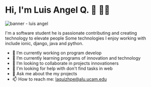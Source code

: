 
# Hi, I'm Luis Angel Q. 👋 👨‍💻

<img src="https://media.licdn.com/dms/image/v2/D4E16AQFVvM7VkIMNAQ/profile-displaybackgroundimage-shrink_350_1400/B4EZbqa7WvHYAc-/0/1747689650262?e=1753315200&v=beta&t=Mb6LuSM_2QN17pFLTg1s207yt3PmnQ69KDmiKz-AW0o" alt="banner - luis angel">

I'm a software student he is passionate  contributing and creating technology to elevate people Some technologies I enjoy working with include ionic, django, java and python. 

- 🔭 I’m currently working on program develop
- 🌱 I’m currently learning programs of innovation and technology
- 👯 I’m looking to collaborate in projects innovationers
- 🤔 I'm looking for help with don't find tasks in web
- 💬 Ask me about the my projects
- 📫 How to reach me: laquizhpe@alu.ucam.edu
